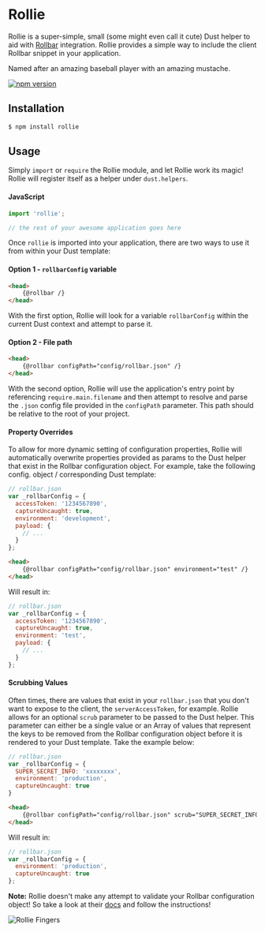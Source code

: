 
# Rollie

Rollie is a super-simple, small (some might even call it cute) Dust helper to aid with [Rollbar](https://www.rollbar.com) integration. Rollie provides a simple way to include the client Rollbar snippet in your application.

Named after an amazing baseball player with an amazing mustache. 

[![npm version](https://badge.fury.io/js/rollie.svg)](https://badge.fury.io/js/rollie)

## Installation
```bash
$ npm install rollie
```

## Usage
Simply `import` or `require` the Rollie module, and let Rollie work its magic! Rollie will register itself as a helper under `dust.helpers`.

#### JavaScript
```javascript
import 'rollie';

// the rest of your awesome application goes here
```

Once `rollie` is imported into your application, there are two ways to use it from within your Dust template:

#### Option 1 - `rollbarConfig` variable
```html
<head>
    {@rollbar /}
</head>
```
With the first option, Rollie will look for a variable `rollbarConfig` within the current Dust context and attempt to parse it.

#### Option 2 - File path
```html
<head>
    {@rollbar configPath="config/rollbar.json" /}
</head>
```
With the second option, Rollie will use the application's entry point by referencing `require.main.filename` and then attempt to resolve and parse the `.json` config file provided in the `configPath` parameter. This path should be relative to the root of your project.

#### Property Overrides
To allow for more dynamic setting of configuration properties, Rollie will automatically overwrite properties provided as params to the Dust helper that exist in the Rollbar configuration object. For example, take the following config. object / corresponding Dust template: 

```javascript
// rollbar.json
var _rollbarConfig = {
  accessToken: '1234567890',
  captureUncaught: true,
  environment: 'development',
  payload: {
    // ...
  }
};
```

```html
<head>
    {@rollbar configPath="config/rollbar.json" environment="test" /}
</head>
```

Will result in: 

```javascript
// rollbar.json
var _rollbarConfig = {
  accessToken: '1234567890',
  captureUncaught: true,
  environment: 'test',
  payload: {
    // ...
  }
};
```

#### Scrubbing Values
Often times, there are values that exist in your `rollbar.json` that you don't want to expose to the client, the `serverAccessToken`, for example. Rollie allows for an optional `scrub` parameter to be passed to the Dust helper. This parameter can either be a single value or an Array of values that represent the keys to be removed from the Rollbar configuration object before it is rendered to your Dust template. Take the example below: 

```javascript
// rollbar.json
var _rollbarConfig = {
  SUPER_SECRET_INFO: 'xxxxxxxx',
  environment: 'production',
  captureUncaught: true
}
```

```html
<head>
    {@rollbar configPath="config/rollbar.json" scrub="SUPER_SECRET_INFO" /}
</head>
```

Will result in: 

```javascript
// rollbar.json
var _rollbarConfig = {
  environment: 'production',
  captureUncaught: true
};
```

**Note:** Rollie doesn't make any attempt to validate your Rollbar configuration object! So take a look at their [docs](https://rollbar.com/docs/notifier/rollbar.js/) and follow the instructions!

![Rollie Fingers](https://i.imgur.com/QUhKvJ7.jpg)
